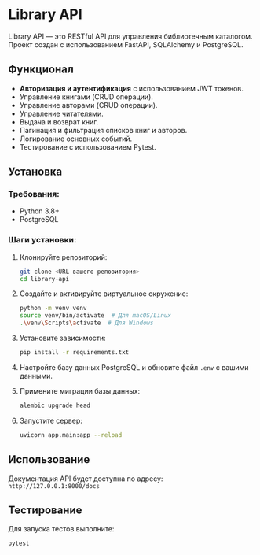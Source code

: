 # Library API

Library API — это RESTful API для управления библиотечным каталогом. Проект создан с использованием FastAPI, SQLAlchemy и PostgreSQL.

## Функционал

- **Авторизация и аутентификация** с использованием JWT токенов.
- Управление книгами (CRUD операции).
- Управление авторами (CRUD операции).
- Управление читателями.
- Выдача и возврат книг.
- Пагинация и фильтрация списков книг и авторов.
- Логирование основных событий.
- Тестирование с использованием Pytest.

## Установка

### Требования:
- Python 3.8+
- PostgreSQL

### Шаги установки:

1. Клонируйте репозиторий:
    ```bash
    git clone <URL вашего репозитория>
    cd library-api
    ```

2. Создайте и активируйте виртуальное окружение:
    ```bash
    python -m venv venv
    source venv/bin/activate  # Для macOS/Linux
    .\venv\Scripts\activate  # Для Windows
    ```

3. Установите зависимости:
    ```bash
    pip install -r requirements.txt
    ```

4. Настройте базу данных PostgreSQL и обновите файл `.env` с вашими данными.

5. Примените миграции базы данных:
    ```bash
    alembic upgrade head
    ```

6. Запустите сервер:
    ```bash
    uvicorn app.main:app --reload
    ```

## Использование

Документация API будет доступна по адресу: `http://127.0.0.1:8000/docs`

## Тестирование

Для запуска тестов выполните:
```bash
pytest
